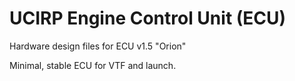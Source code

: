 # UCIRP Engine Control Unit (ECU)
Hardware design files for ECU v1.5 "Orion"

Minimal, stable ECU for VTF and launch.